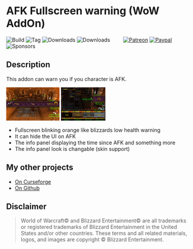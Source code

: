 # AFK Fullscreen warning (WoW AddOn)
![Build](https://github.com/HizurosWoWAddOns/AFK_Fullscreen/actions/workflows/bigwigsmods-packager.yml/badge.svg)
![Tag](https://img.shields.io/github/v/tag/HizurosWoWAddOns/AFK_Fullscreen?style=flat-square)
![Downloads](https://img.shields.io/github/downloads/HizurosWoWAddOns/AFK_Fullscreen/total?style=flat-square)
![Downloads](https://img.shields.io/github/downloads/HizurosWoWAddOns/AFK_Fullscreen/latest/total?style=flat-square)
&nbsp; &nbsp; &nbsp; &nbsp;
[![Patreon](https://img.shields.io/badge/&zwj;-Patreon-gray?logo=patreon&color=red&style=flat-square)](https://www.patreon.com/bePatron?u=12558524)
[![Paypal](https://img.shields.io/badge/&zwj;-Paypal-gray?logo=paypal&color=blue&style=flat-square)](https://paypal.me/hizuro)
![Sponsors](https://img.shields.io/github/sponsors/HizurosWoWAddOns?logo=github&style=flat-square)

## Description
This addon can warn you if you character is AFK.

[![Screenshot1](./.github/media/afk_01t.jpg)](./.github/media/afk_01.jpg)  [![Screenshot2](./.github/media/afk_02t.jpg)](./.github/media/afk_02.jpg)

* Fullscreen blinking orange like blizzards low health warning
* It can hide the UI on AFK
* The info panel displaying the time since AFK and something more
* The info panel look is changable (skin support)

## My other projects
* [On Curseforge](https://www.curseforge.com/members/hizuro_de/projects)
* [On Github](https://github.com/orgs/HizurosWoWAddOns/)

## Disclaimer
> World of Warcraft© and Blizzard Entertainment© are all trademarks or registered trademarks of Blizzard Entertainment in the United States and/or other countries. These terms and all related materials, logos, and images are copyright © Blizzard Entertainment.
